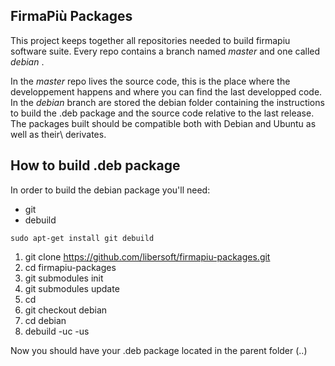 ## FirmaPiù Packages
This project keeps together all repositories needed to build firmapiu software suite. 
Every repo contains a branch named _master_ and one called _debian_ .

In the _master_ repo lives the source code, this is the place where the
developpement happens and where you can find the last developped code.
In the _debian_ branch  are stored the debian folder containing the
instructions to build the .deb package and the source code relative to the last
release.
The packages built should be compatible both with Debian and Ubuntu as well as
their\ derivates.

## How to build .deb package
In order to build the debian package you'll need:
* git
* debuild


`sudo apt-get install git debuild`


1. git clone https://github.com/libersoft/firmapiu-packages.git
2. cd firmapiu-packages
3. git submodules init
4. git submodules update
5. cd <package folder>
6. git checkout debian
7. cd debian
8. debuild -uc -us

Now you should have your .deb package located in the parent folder (..)
